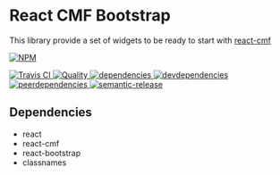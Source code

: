 # React CMF Bootstrap

This library provide a set of widgets to be ready to start with [react-cmf](https://github.com/Talend/react-cmf)


[![NPM][npm-icon] ][npm-url]

[![Travis CI][travis-ci-image] ][travis-ci-url]
[![Quality][quality-badge] ][quality-url]
[![dependencies][dependencies-image] ][dependencies-url]
[![devdependencies][devdependencies-image] ][devdependencies-url]
[![peerdependencies][peerdependencies-image] ][peerdependencies-url]
[![semantic-release](https://img.shields.io/badge/%20%20%F0%9F%93%A6%F0%9F%9A%80-semantic--release-e10079.svg)](https://github.com/semantic-release/semantic-release)

[npm-icon]: https://nodei.co/npm/react-cmf-bootstrap.png?downloads=true
[npm-url]: https://npmjs.org/package/react-cmf-bootstrap
[travis-ci-image]: https://travis-ci.org/Talend/react-cmf-bootstrap.svg?branch=master
[travis-ci-url]: https://travis-ci.org/Talend/react-cmf-bootstrap

[dependencies-image]: https://david-dm.org/Talend/react-cmf-bootstrap.png
[dependencies-url]: https://david-dm.org/Talend/react-cmf-bootstrap
[devdependencies-image]: https://david-dm.org/Talend/react-cmf-bootstrap/dev-status.png
[devdependencies-url]: https://david-dm.org/Talend/react-cmf-bootstrap#info=devDependencies
[peerdependencies-image]: https://david-dm.org/Talend/react-cmf-bootstrap/peer-status.svg
[peerdependencies-url]: https://david-dm.org/Talend/react-cmf-bootstrap?type=peer

[quality-badge]: http://npm.packagequality.com/shield/react-cmf-bootstrap.svg
[quality-url]: http://packagequality.com/#?package=react-cmf-bootstrap

## Dependencies

* react
* react-cmf
* react-bootstrap
* classnames

